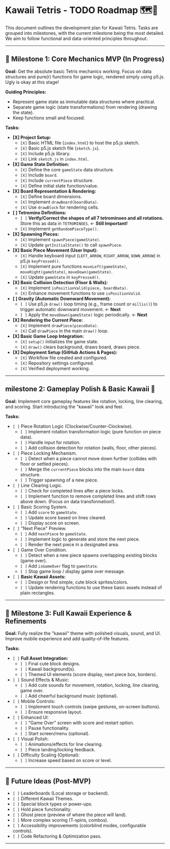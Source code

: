 # Kawaii Tetris - TODO Roadmap 🗺️💖

This document outlines the development plan for Kawaii Tetris. Tasks are grouped into milestones, with the current milestone being the most detailed. We aim to follow functional and data-oriented principles throughout.

---

## 🎯 Milestone 1: Core Mechanics MVP (In Progress)

**Goal:** Get the absolute basic Tetris mechanics working. Focus on data structures and pure(r) functions for game logic, rendered simply using p5.js. Ugly is okay at this stage!

**Guiding Principles:**
*   Represent game state as immutable data structures where practical.
*   Separate game logic (state transformations) from rendering (drawing the state).
*   Keep functions small and focused.

**Tasks:**

*   **[X] Project Setup:**
    *   `[X]` Basic HTML file (`index.html`) to host the p5.js sketch.
    *   `[X]` Basic p5.js sketch file (`sketch.js`).
    *   `[X]` Include p5.js library.
    *   `[X]` Link `sketch.js` in `index.html`.
*   **[X] Game State Definition:**
    *   `[X]` Define the core `gameState` data structure.
    *   `[X]` Include `board`.
    *   `[X]` Include `currentPiece` structure.
    *   `[X]` Define initial state function/value.
*   **[X] Board Representation & Rendering:**
    *   `[X]` Define board dimensions.
    *   `[X]` Implement `drawBoard(boardData)`.
    *   `[X]` Use `drawBlock` for rendering cells.
*   **[ ] Tetromino Definitions:**
    *   `[ ]` **Verify/Correct the shapes of all 7 tetrominoes and all rotations.** Store this as data in `TETROMINOES`. <- **Still Important!**
    *   `[X]` Implement `getRandomPieceType()`.
*   **[X] Spawning Pieces:**
    *   `[X]` Implement `spawnPiece(gameState)`.
    *   `[X]` Update `getInitialState()` to call `spawnPiece`.
*   **[X] Basic Piece Movement (User Input):**
    *   `[X]` Handle keyboard input (`LEFT_ARROW`, `RIGHT_ARROW`, `DOWN_ARROW`) in p5.js `keyPressed()`.
    *   `[X]` Implement pure functions `moveLeft(gameState)`, `moveRight(gameState)`, `moveDown(gameState)`.
    *   `[X]` Update `gameState` in `keyPressed()`.
*   **[X] Basic Collision Detection (Floor & Walls):**
    *   `[X]` Implement `isPositionValid(piece, boardData)`.
    *   `[X]` Enhance movement functions to use `isPositionValid`.
*   **[ ] Gravity (Automatic Downward Movement):**
    *   `[ ]` Use p5.js `draw()` loop timing (e.g., frame count or `millis()`) to trigger automatic downward movement. <- **Next**
    *   `[ ]` Apply the `moveDown(gameState)` logic periodically. <- **Next**
*   **[X] Rendering the Current Piece:**
    *   `[X]` Implement `drawPiece(pieceData)`.
    *   `[X]` Call `drawPiece` in the main `draw()` loop.
*   **[X] Basic Game Loop Integration:**
    *   `[X]` `setup()` initializes the game state.
    *   `[X]` `draw()` clears background, draws board, draws piece.
*   **[X] Deployment Setup (GitHub Actions & Pages):**
    *   `[X]` Workflow file created and configured.
    *   `[X]` Repository settings configured.
    *   `[X]` Verified deployment working.

---

##  milestone 2: Gameplay Polish & Basic Kawaii 🌸

**Goal:** Implement core gameplay features like rotation, locking, line clearing, and scoring. Start introducing the "kawaii" look and feel.

**Tasks:**

*   `[ ]` Piece Rotation Logic (Clockwise/Counter-Clockwise).
    *   `[ ]` Implement rotation transformation logic (pure function on piece data).
    *   `[ ]` Handle input for rotation.
    *   `[ ]` Add collision detection for rotation (walls, floor, other pieces).
*   `[ ]` Piece Locking Mechanism.
    *   `[ ]` Detect when a piece cannot move down further (collides with floor or settled pieces).
    *   `[ ]` Merge the `currentPiece` blocks into the main `board` data structure.
    *   `[ ]` Trigger spawning of a new piece.
*   `[ ]` Line Clearing Logic.
    *   `[ ]` Check for completed lines after a piece locks.
    *   `[ ]` Implement function to remove completed lines and shift rows above down. (Focus on data transformation!).
*   `[ ]` Basic Scoring System.
    *   `[ ]` Add `score` to `gameState`.
    *   `[ ]` Update score based on lines cleared.
    *   `[ ]` Display score on screen.
*   `[ ]` "Next Piece" Preview.
    *   `[ ]` Add `nextPiece` to `gameState`.
    *   `[ ]` Implement logic to generate and store the next piece.
    *   `[ ]` Render the next piece in a designated area.
*   `[ ]` Game Over Condition.
    *   `[ ]` Detect when a new piece spawns overlapping existing blocks (game over).
    *   `[ ]` Add `isGameOver` flag to `gameState`.
    *   `[ ]` Stop game loop / display game over message.
*   `[ ]` **Basic Kawaii Assets:**
    *   `[ ]` Design or find simple, cute block sprites/colors.
    *   `[ ]` Update rendering functions to use these basic assets instead of plain rectangles.

---

## 🎀 Milestone 3: Full Kawaii Experience & Refinements

**Goal:** Fully realize the "kawaii" theme with polished visuals, sound, and UI. Improve mobile experience and add quality-of-life features.

**Tasks:**

*   `[ ]` **Full Asset Integration:**
    *   `[ ]` Final cute block designs.
    *   `[ ]` Kawaii background(s).
    *   `[ ]` Themed UI elements (score display, next piece box, borders).
*   `[ ]` Sound Effects & Music:
    *   `[ ]` Add cute sounds for movement, rotation, locking, line clearing, game over.
    *   `[ ]` Add cheerful background music (optional).
*   `[ ]` Mobile Controls:
    *   `[ ]` Implement touch controls (swipe gestures, on-screen buttons).
    *   `[ ]` Ensure responsive layout.
*   `[ ]` Enhanced UI:
    *   `[ ]` "Game Over" screen with score and restart option.
    *   `[ ]` Pause functionality.
    *   `[ ]` Start screen/menu (optional).
*   `[ ]` Visual Polish:
    *   `[ ]` Animations/effects for line clearing.
    *   `[ ]` Piece landing/locking feedback.
*   `[ ]` Difficulty Scaling (Optional):
    *   `[ ]` Increase speed based on score or level.

---

## 🚀 Future Ideas (Post-MVP)

*   `[ ]` Leaderboards (Local storage or backend).
*   `[ ]` Different Kawaii Themes.
*   `[ ]` Special block types or power-ups.
*   `[ ]` Hold piece functionality.
*   `[ ]` Ghost piece (preview of where the piece will land).
*   `[ ]` More complex scoring (T-spins, combos).
*   `[ ]` Accessibility improvements (colorblind modes, configurable controls).
*   `[ ]` Code Refactoring & Optimization pass.

---